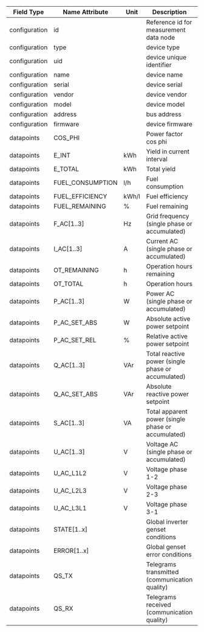 | Field Type    | Name Attribute   | Unit  | Description                                        | Value  | Required | Example                       | Version |
|---------------|------------------|-------|----------------------------------------------------|--------|----------|-------------------------------|---------|
| configuration | id               |       | Reference id for measurement data node             |        | x        | <device id=“1“ type=“genset“> | 2.0.9   |
| configuration | type             |       | device type                                        | genset | x        | <device id=“1“ type=“genset“> | 2.0.9   |
| configuration | uid              |       | device unique identifier                           |        | x        | <uid>GEN12345</uid>           | 2.0.9   |
| configuration | name             |       | device name                                        |        |          | <name>Genset A</name>         | 2.0.9   |
| configuration | serial           |       | device serial                                      |        |          | <serial>GEN11.22.33</serial>  | 2.0.9   |
| configuration | vendor           |       | device vendor                                      |        |          | <vendor>Vendor 123</vendor>   | 2.0.9   |
| configuration | model            |       | device model                                       |        |          | <model>Model ABC</model>      | 2.0.9   |
| configuration | address          |       | bus address                                        |        |          | <address>1</address>          | 2.0.9   |
| configuration | firmware         |       | device firmware                                    |        |          | <firmware>1.23.3</firmware>   | 2.0.9   |
| datapoints    | COS_PHI          |       | Power factor cos phi                               |        |          |                               |         |
| datapoints    | E_INT            | kWh   | Yield in current interval                          |        |          |                               |         |
| datapoints    | E_TOTAL          | kWh   | Total yield                                        |        |          |                               |         |
| datapoints    | FUEL_CONSUMPTION | l/h   | Fuel consumption                                   |        |          |                               |         |
| datapoints    | FUEL_EFFICIENCY  | kWh/l | Fuel efficiency                                    |        |          |                               |         |
| datapoints    | FUEL_REMAINING   | %     | Fuel remaining                                     |        |          |                               |         |
| datapoints    | F_AC[1..3]       | Hz    | Grid frequency (single phase or accumulated)       |        |          |                               |         |
| datapoints    | I_AC[1..3]       | A     | Current AC (single phase or accumulated)           |        |          |                               |         |
| datapoints    | OT_REMAINING     | h     | Operation hours remaining                          |        |          |                               |         |
| datapoints    | OT_TOTAL         | h     | Operation hours                                    |        |          |                               |         |
| datapoints    | P_AC[1..3]       | W     | Power AC (single phase or accumulated)             |        |          |                               |         |
| datapoints    | P_AC_SET_ABS     | W     | Absolute active power setpoint                     |        |          |                               |         |
| datapoints    | P_AC_SET_REL     | %     | Relative active power setpoint                     |        |          |                               |         |
| datapoints    | Q_AC[1..3]       | VAr   | Total reactive power (single phase or accumulated) |        |          |                               |         |
| datapoints    | Q_AC_SET_ABS     | VAr   | Absolute reactive power setpoint                   |        |          |                               |         |
| datapoints    | S_AC[1..3]       | VA    | Total apparent power (single phase or accumulated) |        |          |                               |         |
| datapoints    | U_AC[1..3]       | V     | Voltage AC (single phase or accumulated)           |        |          |                               |         |
| datapoints    | U_AC_L1L2        | V     | Voltage phase 1-2                                  |        |          |                               |         |
| datapoints    | U_AC_L2L3        | V     | Voltage phase 2-3                                  |        |          |                               |         |
| datapoints    | U_AC_L3L1        | V     | Voltage phase 3-1                                  |        |          |                               |         |
| datapoints    | STATE[1..x]      |       | Global inverter genset conditions                  |        |          |                               |         |
| datapoints    | ERROR[1..x]      |       | Global genset error conditions                     |        |          |                               |         |
| datapoints    | QS_TX            |       | Telegrams transmitted (communication quality)      |        |          |                               |         |
| datapoints    | QS_RX            |       | Telegrams received (communication quality)         |        |          |                               |         |
